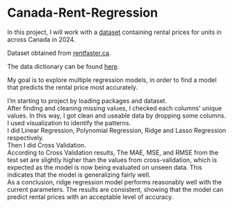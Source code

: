 # Canada-Rent-Regression
In this project, I will work with a [dataset](https://github.com/serapumut/Canada-Rent-Regression/blob/main/Data/canada_rent.csv) containing rental prices for units in across Canada in 2024.  

Dataset obtained from [rentfaster.ca](https://www.rentfaster.ca/?utm_source=OOH&utm_medium=sign&utm_campaign=ca).  

The data dictionary can be found [here](https://www.kaggle.com/datasets/sergiygavrylov/25000-canadian-rental-housing-market-june-2024).  

My goal is to explore multiple regression models, in order to find a model that predicts the rental price most accurately.  

I’m starting to project by loading packages and dataset.  
After finding and cleaning missing values, I checked each columns' unique values. In this way, I got clean and useable data by dropping some columns.  
I used visualization to identify the patterns.  
I did Linear Regression, Polynomial Regression, Ridge and Lasso Regression respectively.  
Then I did Cross Validation.  
According to Cross Validation results, The MAE, MSE, and RMSE from the test set are slightly higher than the values from cross-validation, which is expected as the model is now being evaluated on unseen data. This indicates that the model is generalizing fairly well.  
As a conclusion, ridge regression model performs reasonably well with the current parameters. The results are consistent, showing that the model can predict rental prices with an acceptable level of accuracy.
